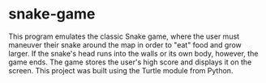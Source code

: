 # snake-game
This program emulates the classic Snake game, where the user must maneuver their snake around the map in order to "eat" food and grow larger. If the snake's head runs into the walls or its own body, however, the game ends. The game stores the user's high score and displays it on the screen. This project was built using the Turtle module from Python.
